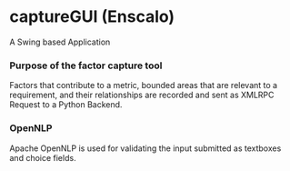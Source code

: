# captureGUI (Enscalo)
A Swing based Application

### Purpose of the factor capture tool
Factors that contribute to a metric, bounded areas that are relevant to a requirement, and their relationships are recorded and sent as 
XMLRPC Request to a Python Backend.

### OpenNLP
Apache OpenNLP is used for validating the input submitted as textboxes and choice fields.
